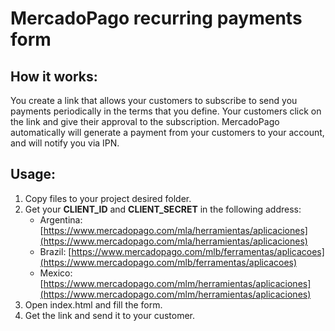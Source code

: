 # MercadoPago recurring payments form

## How it works:

You create a link that allows your customers to subscribe to send you payments periodically in the terms that you define.
Your customers click on the link and give their approval to the subscription.
MercadoPago automatically will generate a payment from your customers to your account, and will notify you via IPN.

## Usage:

1. Copy files to your project desired folder.
2. Get your **CLIENT_ID** and **CLIENT_SECRET** in the following address:
    * Argentina: [https://www.mercadopago.com/mla/herramientas/aplicaciones](https://www.mercadopago.com/mla/herramientas/aplicaciones)
    * Brazil: [https://www.mercadopago.com/mlb/ferramentas/aplicacoes](https://www.mercadopago.com/mlb/ferramentas/aplicacoes)
    * Mexico: [https://www.mercadopago.com/mlm/herramientas/aplicaciones](https://www.mercadopago.com/mlm/herramientas/aplicaciones)
3. Open index.html and fill the form.
4. Get the link and send it to your customer.